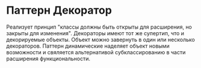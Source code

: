 Паттерн Декоратор
=================
Реализует принцип "классы должны быть открыты для расширения, но закрыты для изменения".
Декораторы имеют тот же супертип, что и декорируемые объекты. Объект можно завернуть в один или несколько
декораторов. Паттерн динамические наделяет объект новыми возможности и свяляется альтернативой субклассированию
 в части расширения функциональности.